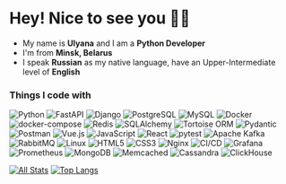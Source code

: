  <h1> Hey! Nice to see you 👋🏻</h1>

- My name is <b>Ulyana</b> and I am a <b>Python Developer</b>
- I'm from <b>Minsk, Belarus</b>
- I speak <b>Russian</b> as my native language, have an Upper-Intermediate level of <b>English</b>

### Things I code with
<p>
  <img alt="Python" src="https://img.shields.io/badge/-Python-3776AB?style=flat-square&logo=python&logoColor=white" />
  <img alt="FastAPI" src="https://img.shields.io/badge/-FastAPI-005571?style=flat-square&logo=fastapi&logoColor=white" />
  <img alt="Django" src="https://img.shields.io/badge/-Django-092E20?style=flat-square&logo=django&logoColor=white" />
  <img alt="PostgreSQL" src="https://img.shields.io/badge/-PostgreSQL-4169E1?style=flat-square&logo=postgresql&logoColor=white" />
  <img alt="MySQL" src="https://img.shields.io/badge/-MySQL-4479A1?style=flat-square&logo=mysql&logoColor=white" />
  <img alt="Docker" src="https://img.shields.io/badge/-Docker-46a2f1?style=flat-square&logo=docker&logoColor=white" />
  <img alt="docker-compose" src="https://img.shields.io/badge/-docker--compose-3C3C3D?style=flat-square&logo=docker&logoColor=white" />
  <img alt="Redis" src="https://img.shields.io/badge/-Redis-DC382D?style=flat-square&logo=redis&logoColor=white" />
  <img alt="SQLAlchemy" src="https://img.shields.io/badge/-SQLAlchemy-4B8BBE?style=flat-square&logo=sqlalchemy&logoColor=white" />
  <img alt="Tortoise ORM" src="https://img.shields.io/badge/-Tortoise%20ORM-2C5BB4?style=flat-square&logo=python&logoColor=white" /> 
  <img alt="Pydantic" src="https://img.shields.io/badge/-Pydantic-005571?style=flat-square&logo=pydantic&logoColor=white" />
  <img alt="Postman" src="https://img.shields.io/badge/-Postman-FF6C37?style=flat-square&logo=postman&logoColor=white" />
  <img alt="Vue.js" src="https://img.shields.io/badge/-Vue.js-4FC08D?style=flat-square&logo=vuedotjs&logoColor=white" />
  <img alt="JavaScript" src="https://img.shields.io/badge/-JavaScript-F7DF1E?style=flat-square&logo=javascript&logoColor=black" />
  <img alt="React" src="https://img.shields.io/badge/-React-45b8d8?style=flat-square&logo=react&logoColor=white" />
  <img alt="pytest" src="https://img.shields.io/badge/-pytest-4FC08D?style=flat-square&logoColor=white" />
  <img alt="Apache Kafka" src="https://img.shields.io/badge/-Kafka-231F20?style=flat-square&logo=apachekafka&logoColor=white" /> 
  <img alt="RabbitMQ" src="https://img.shields.io/badge/-RabbitMQ-FF6600?style=flat-square&logo=rabbitmq&logoColor=white" />
  <img alt="Linux" src="https://img.shields.io/badge/-Linux-FCC624?style=flat-square&logo=linux&logoColor=black" />
  <img alt="HTML5" src="https://img.shields.io/badge/-HTML5-E34F26?style=flat-square&logo=html5&logoColor=white" />
  <img alt="CSS3" src="https://img.shields.io/badge/-CSS3-1572B6?style=flat-square&logo=css3&logoColor=white" />
  <img alt="Nginx" src="https://img.shields.io/badge/-Nginx-009639?style=flat-square&logo=nginx&logoColor=white" />
  <img alt="CI/CD" src="https://img.shields.io/badge/-CI/CD-0A0A0A?style=flat-square&logo=githubactions&logoColor=white" />
  <img alt="Grafana" src="https://img.shields.io/badge/-Grafana-F46800?style=flat-square&logo=grafana&logoColor=white" />
  <img alt="Prometheus" src="https://img.shields.io/badge/-Prometheus-E6522C?style=flat-square&logo=prometheus&logoColor=white" />
  <img src="https://img.shields.io/badge/-MongoDB-47A248?style=flat-square&logo=mongodb&logoColor=white" alt="MongoDB" />
  <img alt="Memcached" src="https://img.shields.io/badge/-Memcached-3C3C3D?style=flat-square&logo=databricks&logoColor=white" />
  <img alt="Cassandra" src="https://img.shields.io/badge/-Cassandra-1287B1?style=flat-square&logo=apachecassandra&logoColor=white" />
  <img alt="ClickHouse" src="https://img.shields.io/badge/-ClickHouse-FFCC00?style=flat-square&logo=clickhouse&logoColor=black" />
</p>

[![All Stats](https://github-readme-stats-axpwmfcg3.vercel.app/api?username=darkgooddack&show_icons=true&include_all_commits=true&count_private=true&hide=contribs&theme=default)](https://github.com/darkgooddack/github-readme-stats)
[![Top Langs](https://github-readme-stats-axpwmfcg3.vercel.app/api/top-langs/?username=darkgooddack&layout=compact&theme=default)](https://github.com/darkgooddack/github-readme-stats)







